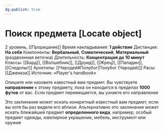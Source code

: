 ```yaml
---
dg-publish: true
---
```

# Поиск предмета [Locate object]
2 уровень, [[Прорицание]]
Время накладывания: **1 действие**
Дистанция: **На себя**
Компоненты: **Вербальный**, **Соматический**, **Материальный** (раздвоенная веточка)
Длительность: **Концентрация до 10 минут**
Классы: [[Бард]], [[Волшебник]], [[Друид]], [[Жрец]], [[Паладин]], [[Следопыт]]
Архетипы: [[Чародей#Полубог|Полубог (Чародей)]]
Расы: [[Дженази]]
Источник: «Player's handbook»

Опишите или назовите известный вам предмет. Вы чувствуете **направление** к этому предмету, пока он находится в пределах **1000 футов** от вас. Если предмет перемещается, вы узнаете его направление

Это заклинание может искать конкретный известный вам предмет, если вы хотя бы раз видели его вблизи. Альтернативно это заклинание может искать ближайший предмет **определенного вида**, например, особый предмет одежды, ювелирное украшение, мебель, инструмент или оружие